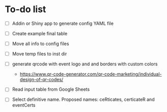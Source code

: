 # To-do list

- [ ] Addin or Shiny app to generate config YAML file
- [ ] Create example final table
- [ ] Move all info to config files
- [ ] Move temp files to inst dir
- [ ] generate qrcode with event logo and and borders with custom colors 
  - https://www.qr-code-generator.com/qr-code-marketing/individual-design-of-qr-codes/
- [ ] Read input table from Google Sheets
- [ ] Select definitive name. Proposed names: ceRticates, certicateR and eventCerts

